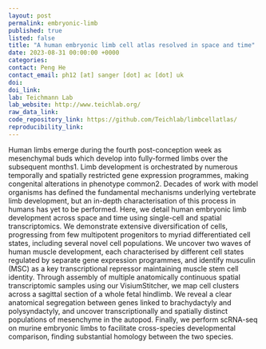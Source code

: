 ```yaml
---
layout: post
permalink: embryonic-limb
published: true
listed: false
title: "A human embryonic limb cell atlas resolved in space and time"
date: 2023-08-31 00:00:00 +0000
categories: 
contact: Peng He
contact_email: ph12 [at] sanger [dot] ac [dot] uk
doi: 
doi_link: 
lab: Teichmann Lab
lab_website: http://www.teichlab.org/
raw_data_link: 
code_repository_link: https://github.com/Teichlab/limbcellatlas/
reproducibility_link:
---
```

Human limbs emerge during the fourth post-conception week as mesenchymal buds which develop into fully-formed limbs over the subsequent months1.
Limb development is orchestrated by numerous temporally and spatially restricted gene expression programmes, making congenital alterations in phenotype common2.
Decades of work with model organisms has defined the fundamental mechanisms underlying vertebrate limb development,
but an in-depth characterisation of this process in humans has yet to be performed.
Here, we detail human embryonic limb development across space and time using single-cell and spatial transcriptomics.
We demonstrate extensive diversification of cells, progressing from few multipotent progenitors to myriad differentiated cell states,
including several novel cell populations. We uncover two waves of human muscle development, each characterised by different cell states regulated by separate gene expression programmes,
and identify musculin (MSC) as a key transcriptional repressor maintaining muscle stem cell identity.
Through assembly of multiple anatomically continuous spatial transcriptomic samples using our VisiumStitcher,
we map cell clusters across a sagittal section of a whole fetal hindlimb.
We reveal a clear anatomical segregation between genes linked to brachydactyly and polysyndactyly, and uncover transcriptionally and spatially distinct populations of mesenchyme in the autopod.
Finally, we perform scRNA-seq on murine embryonic limbs to facilitate cross-species developmental comparison, finding substantial homology between the two species. 